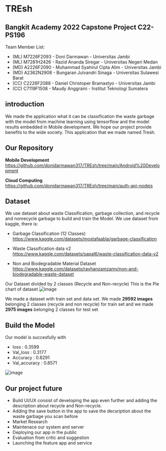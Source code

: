 # TREsh
## Bangkit Academy 2022 Capstone Project C22-PS196 ##

Team Member List:
* (ML) M7226F2093 - Doni Darmawan - Universitas Jambi
* (ML) M7281H2426 - Razid Ananda Siregar - Universitas Negeri Medan
* (MD) A2226F2090 - Muhammad Syahirul Cipta Alim - Universitas Jambi
* (MD) A2362N2908 - Bungaran Julvandri Sinaga - Universitas Sulawesi Barat
* (CC) C2226F2088 - Daniel Christoper Bramastyo - Universitas Jambi
* (CC) C7119F1508 - Maudy Anggraini - Institut Teknologi Sumatera


## **introduction**

We made the application what it can be classification the waste garbage with the model from machine learning using tensorflow and the model results  embedded in Mobile development. 
We hope our project provide benefits to the wide society. 
This application that we made named Tresh.

## Our Repository

**Mobile Development**
https://github.com/donidarmawan317/TREsh/tree/main/Android%20Development

**Cloud Computing**
https://github.com/donidarmawan317/TREsh/tree/main/auth-api-nodejs

## Dataset

We use dataset about waste Classification, garbage collection, and recycle and nonrecycle garbage to build and train the Model. We use dataset from kaggle, there is:

* Garbage Classification (12 Classes)
https://www.kaggle.com/datasets/mostafaabla/garbage-classification

* Waste Classification data v2
https://www.kaggle.com/datasets/sapal6/waste-classification-data-v2

* Non and Biodegradable Material Dataset
https://www.kaggle.com/datasets/rayhanzamzamy/non-and-biodegradable-waste-dataset 

Our Dataset divided by 2 classes (Recycle and Non-recycle)
This is the Pie chart of dataset 
![image](https://user-images.githubusercontent.com/96327001/173241770-d540a7d8-ce8a-412b-b7cb-1c0c816fe1e0.png)

We made a dataset with train set and data set. We made **29592 images** belonging 2 classes (recycle and non recycle) for train set and we made **2975 images** belonging 2 classes for test set


## Build the Model

Our model is succesfully with 
* loss          : 0.3599
* Val_loss      : 0.3177
* Accuracy      : 0.8291
* Val_accuracy  : 0.8571

![image](https://user-images.githubusercontent.com/96327001/173242236-83b65708-df52-4548-b0e8-412465db8694.png)


## Our project future

* Build UI/UX consist of developing the app even further and adding the description about recycle and Non-recycle.
* Adding the save button in the app to save the decsription about the waste garbage you scan before
* Market Research
* Maintenace our system and server
* Deploying our app in the public
* Evaluation from critic and suggestion
* Launching the feature app and service



